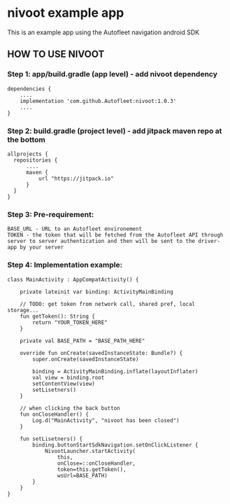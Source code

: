 # nivoot example app
This is an example app using the Autofleet navigation android SDK


## HOW TO USE NIVOOT
### Step 1: app/build.gradle (app level) - add nivoot dependency

    dependencies {
        ....
        implementation 'com.github.Autofleet:nivoot:1.0.3'
        ....
    }
    
    
### Step 2: build.gradle (project level) - add jitpack maven repo at the bottom

    allprojects {
      repositories {
          ....
          maven {
              url "https://jitpack.io"
          }
      }
    }
    
### Step 3: Pre-requirement:

    BASE_URL - URL to an Autofleet environement
    TOKEN - the token that will be fetched from the Autofleet API through server to server authentication and then will be sent to the driver-app by your server
    
### Step 4: Implementation example:


    class MainActivity : AppCompatActivity() {

        private lateinit var binding: ActivityMainBinding

        // TODO: get token from network call, shared pref, local storage...
        fun getToken(): String {
            return "YOUR_TOKEN_HERE"
        }

        private val BASE_PATH = "BASE_PATH_HERE"

        override fun onCreate(savedInstanceState: Bundle?) {
            super.onCreate(savedInstanceState)

            binding = ActivityMainBinding.inflate(layoutInflater)
            val view = binding.root
            setContentView(view)
            setLisetners()
        }

        // when clicking the back button
        fun onCloseHandler() {
            Log.d("MainActivity", "nivoot has been closed")
        }

        fun setLisetners() {
            binding.buttonStartSdkNavigation.setOnClickListener {
                NivootLauncher.startActivity(
                    this,
                    onClose=::onCloseHandler,
                    token=this.getToken(),
                    wsUrl=BASE_PATH)
            }
        }
    }
